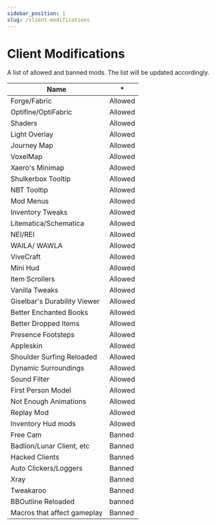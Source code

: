 ```yaml
---
sidebar_position: 1
slug: /client-modifications
---
```


# Client Modifications

A list of allowed and banned mods. The list will be updated accordingly.


| Name                         | *       |
| ---------------------------- | ------- |
| Forge/Fabric                 | Allowed |
| Optifine/OptiFabric          | Allowed |
| Shaders                      | Allowed |
| Light Overlay                | Allowed |
| Journey Map                  | Allowed |
| VoxelMap                     | Allowed |
| Xaero's Minimap              | Allowed |
| Shulkerbox Tooltip           | Allowed |
| NBT Tooltip                  | Allowed |
| Mod Menus                    | Allowed |
| Inventory Tweaks             | Allowed |
| Litematica/Schematica        | Allowed |
| NEI/REI                      | Allowed |
| WAILA/ WAWLA                 | Allowed |
| ViveCraft                    | Allowed |
| Mini Hud                     | Allowed |
| Item Scrollers               | Allowed |
| Vanilla Tweaks               | Allowed |
| Giselbar's Durability Viewer | Allowed |
| Better Enchanted Books       | Allowed |
| Better Dropped Items         | Allowed |
| Presence Footsteps           | Allowed |
| Appleskin                    | Allowed |
| Shoulder Surfing Reloaded    | Allowed |
| Dynamic Surroundings         | Allowed |
| Sound Filter                 | Allowed |
| First Person Model           | Allowed |
| Not Enough Animations        | Allowed |
| Replay Mod                   | Allowed |
| Inventory Hud mods           | Allowed |
| Free Cam                     | Banned  |
| Badlion/Lunar Client, etc    | Banned  |
| Hacked Clients               | Banned  |
| Auto Clickers/Loggers        | Banned  |
| Xray                         | Banned  |
| Tweakaroo                    | Banned  |
| BBOutline Reloaded           | banned  |
| Macros that affect gameplay  | Banned  |